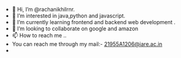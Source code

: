 - 👋 Hi, I’m @rachanikhilrnr.
- 👀 I’m interested in java,python and javascript.
- 🌱 I’m currently learning frontend and backend web development .
- 💞️ I’m looking to collaborate on google and amazon
- 📫 How to reach me ..
- You can reach me through my mail:- 21955A1206@iare.ac.in 
- 
